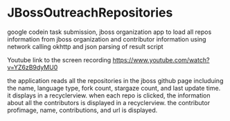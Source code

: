 # JBossOutreachRepositories
google codein task submission, jboss organization app to load all repos information from jboss organization and contributor information using network calling okhttp and json parsing of result script

Youtube link to the screen recording
https://www.youtube.com/watch?v=YZ6zB9dyMU0

the application reads all the repositories in the jboss github page includuing the name, language type, fork count, stargaze count, 
and last update time. it displays in a recyclerview. when each repo is clicked, the information about all the contributors is displayed in a 
recyclerview. the contributor profimage, name, contributions, and url is displayed. 
